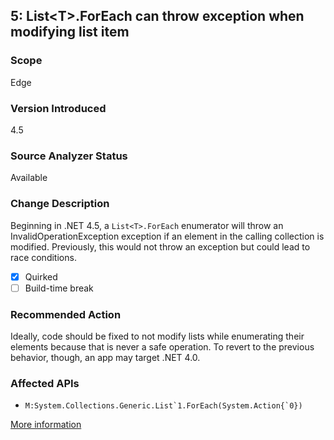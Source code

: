 ## 5: List&lt;T&gt;.ForEach can throw exception when modifying list item

### Scope
Edge

### Version Introduced
4.5

### Source Analyzer Status
Available

### Change Description
Beginning in .NET 4.5, a `List<T>.ForEach` enumerator will throw an InvalidOperationException exception if an element in the calling collection is modified. Previously, this would not throw an exception but could lead to race conditions.

- [x] Quirked
- [ ] Build-time break

### Recommended Action
Ideally, code should be fixed to not modify lists while enumerating their elements because that is never a safe operation. To revert to the previous behavior, though, an app may target .NET 4.0.

### Affected APIs
* ``M:System.Collections.Generic.List`1.ForEach(System.Action{`0})``

[More information](https://msdn.microsoft.com/en-us/library/hh367887\(v=vs.110\).aspx#core)
